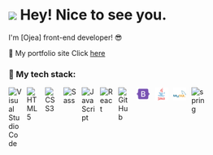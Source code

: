 <h1><img src="https://emojis.slackmojis.com/emojis/images/1531849430/4246/blob-sunglasses.gif?1531849430" width="30"/>  Hey! Nice to see you.</h1>

<p> I'm [Ojea] front-end developer! 😎 </p>

🔗 My portfolio site Click [here](https://parallel-countess-9ab.notion.site/5f490392d6984c25bbe47b003c0ede8f)

### 🚀 My tech stack:


<img align="left" alt="Visual Studio Code" width="26px" src="https://cdn.jsdelivr.net/gh/devicons/devicon/icons/vscode/vscode-original.svg" style="padding-right:10px;" />
<img align="left" alt="HTML5" width="26px" src="https://cdn.jsdelivr.net/gh/devicons/devicon/icons/html5/html5-original.svg" style="padding-right:10px;" />
<img align="left" alt="CSS3" width="26px" src="https://cdn.jsdelivr.net/gh/devicons/devicon/icons/css3/css3-original.svg" style="padding-right:10px;" />
<img align="left" alt="Sass" width="26px" src="https://cdn.jsdelivr.net/gh/devicons/devicon/icons/sass/sass-original.svg" style="padding-right:10px;" />
<img align="left" alt="JavaScript" width="26px" src="https://cdn.jsdelivr.net/gh/devicons/devicon/icons/javascript/javascript-original.svg" style="padding-right:10px;" />
<img align="left" alt="React" width="26px" src="https://cdn.jsdelivr.net/gh/devicons/devicon/icons/react/react-original.svg" style="padding-right:10px;" />
<img align="left" alt="GitHub" width="26px" src="https://user-images.githubusercontent.com/3369400/139447912-e0f43f33-6d9f-45f8-be46-2df5bbc91289.png" style="padding-right:10px;" />
<img align="left" alt="bootstrap" width="26px" src="https://raw.githubusercontent.com/devicons/devicon/master/icons/bootstrap/bootstrap-plain.svg" style="padding-right:10px;"  />
<img align="left" alt="java" width="26px" src="https://raw.githubusercontent.com/devicons/devicon/master/icons/java/java-original-wordmark.svg" style="padding-right:10px;" />
<img align="left" alt="mysql" width="26px" src="https://raw.githubusercontent.com/devicons/devicon/master/icons/mysql/mysql-original-wordmark.svg" style="padding-right:10px;" />
<img align="left" alt="spring" width="26px" src="https://www.vectorlogo.zone/logos/springio/springio-icon.svg" style="padding-right:10px;" />
